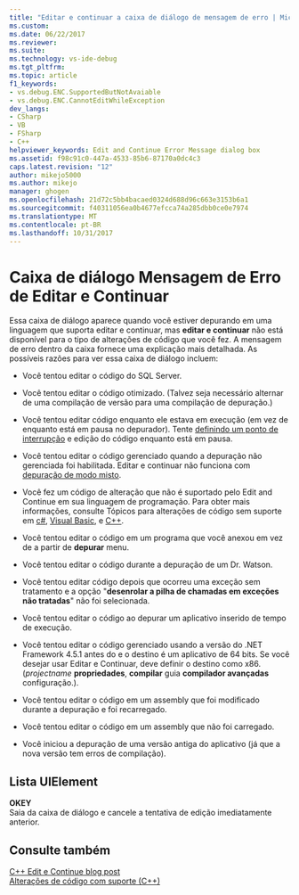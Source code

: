 ```yaml
---
title: "Editar e continuar a caixa de diálogo de mensagem de erro | Microsoft Docs"
ms.custom: 
ms.date: 06/22/2017
ms.reviewer: 
ms.suite: 
ms.technology: vs-ide-debug
ms.tgt_pltfrm: 
ms.topic: article
f1_keywords:
- vs.debug.ENC.SupportedButNotAvaiable
- vs.debug.ENC.CannotEditWhileException
dev_langs:
- CSharp
- VB
- FSharp
- C++
helpviewer_keywords: Edit and Continue Error Message dialog box
ms.assetid: f98c91c0-447a-4533-85b6-87170a0dc4c3
caps.latest.revision: "12"
author: mikejo5000
ms.author: mikejo
manager: ghogen
ms.openlocfilehash: 21d72c5bb4bacaed0324d688d96c663e3153b6a1
ms.sourcegitcommit: f40311056ea0b4677efcca74a285dbb0ce0e7974
ms.translationtype: MT
ms.contentlocale: pt-BR
ms.lasthandoff: 10/31/2017
---
```

# <a name="edit-and-continue-error-message-dialog-box"></a>Caixa de diálogo Mensagem de Erro de Editar e Continuar
Essa caixa de diálogo aparece quando você estiver depurando em uma linguagem que suporta editar e continuar, mas **editar e continuar** não está disponível para o tipo de alterações de código que você fez. A mensagem de erro dentro da caixa fornece uma explicação mais detalhada. As possíveis razões para ver essa caixa de diálogo incluem:  

-   Você tentou editar o código do SQL Server.

-   Você tentou editar o código otimizado. (Talvez seja necessário alternar de uma compilação de versão para uma compilação de depuração.)

-   Você tentou editar código enquanto ele estava em execução (em vez de enquanto está em pausa no depurador). Tente [definindo um ponto de interrupção](../debugger/using-breakpoints.md) e edição do código enquanto está em pausa.

-   Você tentou editar o código gerenciado quando a depuração não gerenciada foi habilitada. Editar e continuar não funciona com [depuração de modo misto](../debugger/how-to-debug-in-mixed-mode.md).

-   Você fez um código de alteração que não é suportado pelo Edit and Continue em sua linguagem de programação. Para obter mais informações, consulte Tópicos para alterações de código sem suporte em [c#](../debugger/supported-code-changes-csharp.md), [Visual Basic](../debugger/unsupported-edits-in-visual-basic-edit-and-continue.md), e [C++](../debugger/supported-code-changes-cpp.md).
  
-   Você tentou editar o código em um programa que você anexou em vez de a partir de **depurar** menu.  
  
-   Você tentou editar o código durante a depuração de um Dr. Watson.  
  
-   Você tentou editar código depois que ocorreu uma exceção sem tratamento e a opção "**desenrolar a pilha de chamadas em exceções não tratadas**" não foi selecionada.  
  
-   Você tentou editar o código ao depurar um aplicativo inserido de tempo de execução.
  
-   Você tentou editar o código gerenciado usando a versão do .NET Framework 4.5.1 antes do e o destino é um aplicativo de 64 bits. Se você desejar usar Editar e Continuar, deve definir o destino como x86. (*projectname* **propriedades**, **compilar** guia **compilador avançadas** configuração.).  
  
-   Você tentou editar o código em um assembly que foi modificado durante a depuração e foi recarregado.  
  
-   Você tentou editar o código em um assembly que não foi carregado.  
  
-   Você iniciou a depuração de uma versão antiga do aplicativo (já que a nova versão tem erros de compilação).
  
## <a name="uielement-list"></a>Lista UIElement  
 **OKEY**  
 Saia da caixa de diálogo e cancele a tentativa de edição imediatamente anterior.  
  
## <a name="see-also"></a>Consulte também  
 [C++ Edit e Continue blog post](https://blogs.msdn.microsoft.com/vcblog/2016/07/01/c-edit-and-continue-in-visual-studio-2015-update-3/)  
 [Alterações de código com suporte (C++)](../debugger/supported-code-changes-cpp.md)